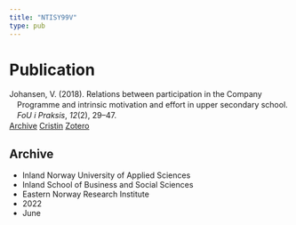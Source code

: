```yaml
---
title: "NTISY99V"
type: pub
---
```

<h1>Publication</h1>
<article id="csl-bib-container-NTISY99V" class="csl-bib-container">
  <div class="csl-bib-body" style="line-height: 1.35; padding-left: 1em; text-indent:-1em;">
  <div class="csl-entry">Johansen, V. (2018). Relations between participation in the Company Programme and intrinsic motivation and effort in upper secondary school. <i>FoU i Praksis</i>, <i>12</i>(2), 29&#x2013;47.</div>
</div>
  <div class="csl-bib-buttons">
    <a href="#taxonomy-article-NTISY99V" class="csl-bib-button">Archive</a>
    <a href alt="Cristin URL" class="csl-bib-button">Cristin</a>
    <a href alt="Zotero URL" class="csl-bib-button">Zotero</a>
  </div>
  <div id="csl-bib-meta-container-NTISY99V"></div>
</article>
<div id="csl-bib-meta-NTISY99V" class="csl-bib-meta">
  <article id="taxonomy-article-NTISY99V" class="taxonomy-article">
    <h1>Archive</h1>
    <ul>
      <li>Inland Norway University of Applied Sciences</li>
      <li>Inland School of Business and Social Sciences</li>
      <li>Eastern Norway Research Institute</li>
      <li>2022</li>
      <li>June</li>
    </ul>
  </article>
</div>
